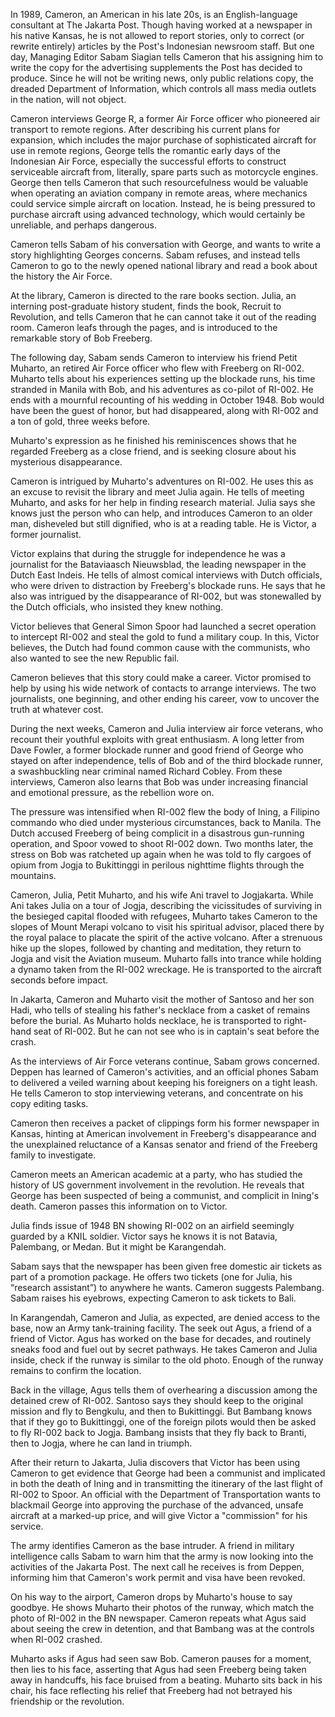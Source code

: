 In 1989, Cameron, an American in his late 20s, is an English-language consultant at The Jakarta Post. Though having worked at a newspaper in his native Kansas, he is not allowed to report stories, only to correct (or rewrite entirely) articles by the Post's Indonesian newsroom staff. But one day, Managing Editor Sabam Siagian tells Cameron that his assigning him to write the copy for the advertising supplements the Post has decided to produce. Since he will not be writing news, only public relations copy, the dreaded Department of Information, which controls all mass media outlets in the nation, will not object.  

Cameron interviews George R, a former Air Force officer who pioneered air transport to remote regions. After describing his current plans for expansion, which includes the major purchase of sophisticated aircraft for use in remote regions, George tells the romantic early days of the Indonesian Air Force, especially the successful efforts to construct serviceable aircraft from, literally, spare parts such as motorcycle engines. George then tells Cameron that such resourcefulness would be valuable when operating an aviation company in remote areas, where mechanics could service simple aircraft on location. Instead, he is being pressured to purchase aircraft using advanced technology, which would certainly be unreliable, and perhaps dangerous.  

Cameron tells Sabam of his conversation with George, and wants to write a story highlighting Georges concerns. Sabam refuses, and instead tells Cameron to go to the newly opened national library and read a book about the history the Air Force.  

At the library, Cameron is directed to the rare books section. Julia, an interning  post-graduate history student, finds the book, Recruit to Revolution, and tells Cameron that he can cannot take it out of the reading room. Cameron leafs through the pages, and is introduced to the remarkable story of Bob Freeberg. 

The following day, Sabam sends Cameron to interview his friend Petit Muharto, an retired Air Force officer who flew with Freeberg on RI-002.  Muharto tells about his experiences setting up the blockade runs, his time stranded in Manila with Bob, and his adventures as co-pilot of RI-002. He ends with a mournful recounting of his wedding in October 1948. Bob would have been the guest of honor, but had disappeared, along with RI-002 and a ton of gold, three weeks before.

Muharto's expression as he finished his reminiscences shows that he regarded Freeberg as a close friend, and is seeking closure about his mysterious disappearance.  

Cameron is intrigued by Muharto's adventures on RI-002. He uses this as an excuse to revisit the library and meet Julia again. He tells of meeting Muharto, and asks for her help in finding research material. Julia says she knows just the person who can help, and introduces Cameron to an older man, disheveled but still dignified, who is at a reading table. He is Victor, a former journalist. 

Victor explains that during the struggle for independence he was a journalist for the Bataviaasch Nieuwsblad, the leading newspaper in the Dutch East Indeis. He tells of almost comical interviews with Dutch officials, who were driven to distraction by Freeberg's blockade runs. He says that he also was intrigued by the disappearance of RI-002, but was stonewalled by the Dutch officials, who insisted they knew nothing. 

Victor believes that General Simon Spoor had launched a secret operation to intercept RI-002 and steal the gold to fund a military coup. In this, Victor believes, the Dutch had found common cause with the communists, who also wanted to see the new Republic fail. 

Cameron believes that this story could make a career. Victor promised to help by using his wide network of contacts to arrange interviews. The two journalists, one beginning, and other ending his career, vow to uncover the truth at whatever cost. 

During the next weeks, Cameron and Julia interview air force veterans, who recount their youthful exploits with great enthusiasm. A long letter from Dave Fowler, a former blockade runner and good friend of George who stayed on after independence, tells of Bob and of the third blockade runner, a swashbuckling near criminal named Richard Cobley. From these interviews, Cameron also learns that Bob was under increasing financial and emotional pressure, as the rebellion wore on. 

The pressure was intensified when RI-002 flew the body of Ining, a Filipino commando who died under mysterious circumstances, back to Manila. The Dutch accused Freeberg of being complicit in a disastrous gun-running operation, and Spoor vowed to shoot RI-002 down. Two months later, the stress on Bob was ratcheted up again when he was told to fly cargoes of opium from Jogja to Bukittinggi in perilous nighttime flights through the mountains.   

Cameron, Julia, Petit Muharto, and his wife Ani travel to Jogjakarta. While Ani takes Julia on a tour of Jogja, describing the vicissitudes of surviving in the besieged capital flooded with refugees, Muharto takes Cameron to the slopes of Mount Merapi volcano to visit his spiritual advisor, placed there by the royal palace to placate the spirit of the active volcano. After a strenuous hike up the slopes, followed by chanting and meditation, they return to Jogja and visit the Aviation museum. Muharto falls into trance while holding a dynamo taken from the RI-002 wreckage. He is transported to the aircraft seconds before impact. 

In Jakarta, Cameron and Muharto visit the mother of Santoso and her son Hadi, who tells of stealing his father's necklace from a casket of remains before the burial. As Muharto holds necklace, he is transported to right-hand seat of RI-002. But he can not see who is in captain's seat before the crash.

As the interviews of Air Force veterans continue, Sabam grows concerned. Deppen has learned of Cameron's activities, and an official phones Sabam to delivered a veiled warning about keeping his foreigners on a tight leash. He tells Cameron to stop interviewing veterans, and concentrate on his copy editing tasks. 

Cameron then receives a packet of clippings form his former newspaper in Kansas, hinting at American involvement in Freeberg's disappearance and the unexplained reluctance of a Kansas senator and friend of the Freeberg family to investigate.  

Cameron meets an American academic at a party, who has studied the history of US government involvement in the revolution. He reveals that George has been suspected of being a communist, and complicit in Ining's death. Cameron passes this information on to Victor. 

Julia finds issue of 1948 BN showing RI-002 on an airfield seemingly guarded by a KNIL soldier. Victor says he knows it is not Batavia, Palembang, or Medan. But it might be Karangendah. 

Sabam says that the newspaper has been given free domestic air tickets as part of a promotion package. He offers two tickets (one for Julia, his “research assistant”) to anywhere he wants. Cameron suggests Palembang. Sabam raises his eyebrows, expecting Cameron to ask tickets to Bali.  

In Karangendah, Cameron and Julia, as expected, are denied access to the base, now an Army tank-training facility. The seek out Agus, a friend of a friend of Victor. Agus has worked on the base for decades, and routinely sneaks food and fuel out by secret pathways. He takes Cameron and Julia inside, check if the runway is similar to the old photo. Enough of the runway remains to confirm the location.  

Back in the village, Agus tells them of overhearing a discussion among the detained crew of RI-002. Santoso says they should keep to the original mission and fly to Bengkulu, and then to Bukittinggi. But Bambang knows that if they go to Bukittinggi, one of the foreign pilots would then be asked to fly RI-002 back to Jogja. Bambang insists that they fly back to Branti, then to Jogja, where he can land in triumph. 

After their return to Jakarta, Julia discovers that Victor has been using Cameron to get evidence that George had been a communist and implicated in both the death of Ining and in transmitting the itinerary of the last flight of RI-002 to Spoor. An official with the Department of Transportation wants to blackmail George into approving the purchase of the advanced, unsafe aircraft at a marked-up price, and will give Victor a "commission" for his service.  

The army identifies Cameron as the base intruder. A friend in military intelligence calls Sabam to warn him that the army is now looking into the activities of the Jakarta Post. The next call he receives is from Deppen, informing him that Cameron's work permit and visa have been revoked. 

On his way to the airport, Cameron drops by Muharto's house to say goodbye. He shows Muharto their photos of the runway, which match the photo of RI-002 in the BN newspaper. Cameron repeats what Agus said about seeing the crew in detention, and that Bambang was at the controls when RI-002 crashed. 

Muharto asks if Agus had seen saw Bob. Cameron pauses for a moment, then lies to his face, asserting that Agus had seen Freeberg being taken away in handcuffs, his face bruised from a beating. Muharto sits back in his chair, his face reflecting his relief that Freeberg had not betrayed his friendship or the revolution. 
